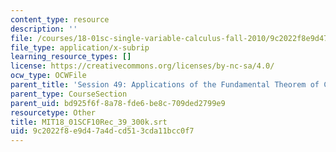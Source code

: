 ```yaml
---
content_type: resource
description: ''
file: /courses/18-01sc-single-variable-calculus-fall-2010/9c2022f8e9d47a4dcd513cda11bcc0f7_MIT18_01SCF10Rec_39_300k.srt
file_type: application/x-subrip
learning_resource_types: []
license: https://creativecommons.org/licenses/by-nc-sa/4.0/
ocw_type: OCWFile
parent_title: 'Session 49: Applications of the Fundamental Theorem of Calculus'
parent_type: CourseSection
parent_uid: bd925f6f-8a78-fde6-be8c-709ded2799e9
resourcetype: Other
title: MIT18_01SCF10Rec_39_300k.srt
uid: 9c2022f8-e9d4-7a4d-cd51-3cda11bcc0f7
---
```

